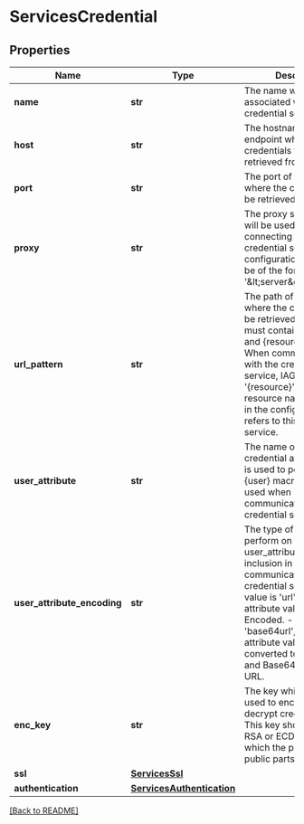 # ServicesCredential


## Properties

Name | Type | Description | Notes
------------ | ------------- | ------------- | -------------
**name** | **str** | The name which is associated with this credential service.  | [optional] 
**host** | **str** | The hostname of the endpoint where the credentials will be  retrieved from.  | [optional] 
**port** | **str** | The port of the endpoint where the credentials will be retrieved  from.  | [optional] 
**proxy** | **str** | The proxy server which will be used when connecting to the  credential service. The configuration entry should be of the  form: &#39;&amp;lt;server&amp;gt;:&amp;lt;port&amp;gt;&#39;  | [optional] 
**url\_pattern** | **str** | The path of the endpoint where the credentials will be retrieved  from. This must contain the {user} and {resource} macros. When communicating with the credential service, IAG will  substitute &#39;{resource}&#39; for the resource name provided in the configuration which refers to this credential service.  | [optional] 
**user\_attribute** | **str** | The name of the credential attribute which is used to populate  the {user} macro in the URL used when communicating with the credential service.  | [optional] [default to 'AZN_PRINCIPAL_ID']
**user\_attribute\_encoding** | **str** | The type of encoding to perform on the user\_attribute for  inclusion in the URL to communicate with the credential service.   - If this value is &#39;url&#39;, the user attribute value will     be URL Encoded.   - If this value is &#39;base64url&#39;, the user attribute value will     be converted to lower case and Base64 Encoded for URL.  | [optional] [default to 'url']
**enc\_key** | **str** | The key which will be used to encrypt and decrypt credential data. This key should be an RSA or ECDSA key for which the  private and public parts are available.  | [optional] 
**ssl** | [**ServicesSsl**](ServicesSsl.md) |  | [optional] 
**authentication** | [**ServicesAuthentication**](ServicesAuthentication.md) |  | [optional] 

[[Back to README]](../README.md)




